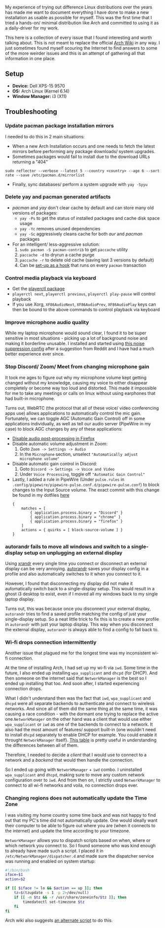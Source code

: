 My experience of trying out difference Linux distributions over the years has made
me want to document everything I have done to make a new installation as usable as
possible for myself. This was the first time that I tried a hands-on/ minimal
distribution like Arch and committed to using it as a daily-driver for my work.

This here is a collection of every issue that I found interesting and worth
talking about. This is not meant to replace the official
[Arch Wiki](https://wiki.archlinux.org/title/Main_page) in any way.
I just sometimes found myself scouring the Internet to find answers to some of the
more weirder issues and this is an attempt of gathering all that information in one place.

## Setup
- **Device:** Dell XPS-15 9570
- **OS:** Arch Linux (Kernel 6.14)
- **Window Manager:** i3 (X11)

## Troubleshooting

### Update pacman package installation mirrors
I needed to do this in 2 main situations:
- When a new Arch Installation occurs and one needs to fetch the
latest mirrors before performing any package downloads/ system upgrades.
- Sometimes packages would fail to install due to the download URLs returning a "404"
```
sudo reflector --verbose --latest 5 --country <country> --age 6 --sort rate --save /etc/pacman.d/mirrorlist
```
- Finally, sync databases/ perform a system upgrade with `yay -Syyu`

### Delete yay and pacman generated artifacts
- _pacman_ and _yay_ don't clear cache by default and can store many old versions
of packages:
    - `yay -Ps` to get the status of installed packages and cache disk space usage
    - `yay -Yc` removes unused dependencies
    - `yay -Sc` aggressively cleans cache for both _aur_ and _pacman_ packages
- For an intelligent/ less-aggressive solution:
    1. `sudo pacman -S pacman-contrib` to get `paccache` utility
    2. `paccache -d` to dryrun a cache purge
    3. `paccache -r` to delete old cache (saving last 3 versions by default)
    4. Can be [set-up as a hook](https://wiki.archlinux.org/title/Pacman#Cleaning_the_package_cache) that runs on every `pacman` transaction

### Control media playback via keyboard
- Get the [playerctl package](https://github.com/altdesktop/playerctl)
- `playerctl next`, `playerctl previous`, `playerctl play-pause` will control playback
- If you use Xorg, `XF86AudioNext`, `XF86AudioPrev`, `XF86AudioPlay` keys can then be
bound to the above commands to control playback via keyboard

### Improve microphone audio quality
While my laptop microphone would sound clear, I found it to be super sensitive in most
situations - picking up a lot of background noise and making it borderline unusable.
I installed and started using [this noise suppression config](https://github.com/werman/noise-suppression-for-voice) after a suggestion from Reddit and I have had a
much better experience ever since.

### Stop Discord/ Zoom/ Meet from changing microphone gain
It took me ages to figure out why my microphone volume kept getting changed without
my knowledge, causing my voice to either disappear completely or become way too loud
and distorted. This made it impossible for me to take any meetings or calls on linux
without using earphones that had built-in microphone.

Turns out, WebRTC (the protocol that all of these voice/ video conferencing apps use)
allows applications to automatically control the mic gain. Fortunately, we can toggle
AGC (Automatic Gain Control) off in some applications individually, as well as tell
our audio server (PipeWire in my case) to block AGC changes by any of these applications:

- [Disable audio post-processing in Firefox](https://wiki.archlinux.org/title/Firefox/Tweaks#Disable_WebRTC_audio_post_processing)
- Disable automatic volume adjustment in Zoom:
    1. Goto `Zoom -> Settings -> Audio`
    2. In the `Microphone` section, unselect `"Automatically adjust microphone volume"`
- Disable automatic gain control in Discord:
    1. Goto `Discord -> Settings -> Voice and Video`
    2. Under `Voice Processing`, toggle off `"Automatic Gain Control"`
- Lastly, I added a rule in PipeWire (Under `pulse.rules` in `.config/pipewire/pipewire-pulse.conf.d/pipewire-pulse.conf`) to block changes to the Input Source volume. The exact commit
with this change be found in my dotfiles [here](https://github.com/m0mosenpai/dotfiles/commit/8a5d37ab53439afee4647b9a357e1044fd18d193#diff-e6066ea2fbd370146b5ae4c6d39d3ad20069ed2aef44d5277e190b3dc81d818d)
    ```
    {
        matches = [
            { application.process.binary = "Discord" }
            { application.process.binary = "chrome" }
            { application.process.binary = "firefox" }
        ]
        actions = { quirks = [ block-source-volume ] }
    }
    ```
### autorandr fails to move all windows and switch to a single-display setup on unplugging an external display
Using [xrandr](https://wiki.archlinux.org/title/Xrandr) every single time you connect
or disconnect an external display can be very annoying. [autorandr](https://github.com/phillipberndt/autorandr) saves your display config in a profile and also automatically switches to it when you connect to it.

However, I found that disconnecting my display did not make it automatically switch
back to a single-display setup. This would result in a ghost i3 desktop to exist,
even if I moved all my windows back to my single laptop display.

Turns out, this was because once you disconnect your external display, `autorandr`
tries to find a saved profile matching the config of just your single-display setup.
So a neat little trick to fix this is to create a new profile in `autorandr` with
just your laptop display. This way when you disconnect the external display, `autorandr`
is always able to find a config to fall back to.

### Wi-fi drops connection intermittently
Another issue that plagued me for the longest time was my inconsistent wi-fi connection.

At the time of installing Arch, I had set up my wi-fi via `iwd`. Some time in the
future, I also ended up installing `wpa_supplicant` and `dhcpd` (for DHCP).
And then someone on the internet said that `NetworkManager` is the best so I ended up
installing that too. And soon after, I started experiencing connection drops.

What I didn't understand then was the fact that `iwd`, `wpa_supplicant` and `dhcpd`
were all separate backends to authenticate and connect to wireless networks. And
since all of them did the same thing at the same time, it was causing a race condition -
with the dormant one trying to replace the active one.`NetworkManager` on the other
hand was a client that would use either `wpa_supplicant` or `iwd` as one of the backends
to connect to a network. It also had the most amount of features/ support built-in
(one wouldn't need to install `dhcpd` separately to enable DHCP for example. You could enable it
throught `NetworkManager` itself). [This table](https://wiki.archlinux.org/title/Network_configuration#Network_managers) is pretty useful in understanding the differences between all
of them.

Therefore, I needed to decide a _client_ that I would
use to connect to a network and a _backend_ that would then handle the connection.

So I ended up going with `NetworkManager` + `iwd` combo. I uninstalled `wpa_supplicant`
and `dhcpd`, making sure to move any custom network configuration over to `iwd`.
And from then on, I strictly used `NetworkManager` to connect to all wi-fi networks
and voila, no connection drops ever.

### Changing regions does not automatically update the Time Zone

I was visiting my home country some time back and was not happy to find out that
my PC's time did not automatically update. One would ideally want their computer
to be able to figure out where you are (when it connects to the internet) and update
the time according to your timezone.

`NetworkManager` allows you to dispatch scripts based on when, where or which network
you connect to. So I found someone who was kind enough to already have made such a
script. I placed it in `/etc/NetworkManager/dispatcher.d` and made sure the dispatcher
service was running and enabled on system startup:

```bash
#!/bin/bash
iface=$1
action=$2

if [[ $iface != lo && $action == up ]]; then
    tz=$(tzupdate -s 1 -p 2>/dev/null)
    if [[ -n $tz && -r /usr/share/zoneinfo/$tz ]]; then
        timedatectl set-timezone $tz
    fi
fi
```

Arch wiki also suggests [an alternate script](https://wiki.archlinux.org/title/System_time#Update_timezone_every_time_NetworkManager_connects_to_a_network) to do this.
